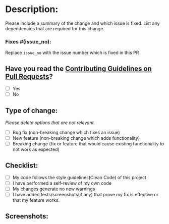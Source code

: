 <!--
Thank you for sending the PR! We appreciate you spending the time to work on these changes.
Help us understand your motivation by explaining why you decided to make this change.
Happy Contributing!
-->

# Description:

Please include a summary of the change and which issue is fixed. List any dependencies that are required for this change.

### Fixes #(issue_no):

Replace `issue_no` with the issue number which is fixed in this PR

## Have you read the [Contributing Guidelines on Pull Requests](https://github.com/ADRE9/bunk-manager-mern/blob/master/contributing.md)?

- [ ] Yes
- [ ] No

## Type of change:

_Please delete options that are not relevant._

- [ ] Bug fix (non-breaking change which fixes an issue)
- [ ] New feature (non-breaking change which adds functionality)
- [ ] Breaking change (fix or feature that would cause existing functionality to not work as expected)

## Checklist:

- [ ] My code follows the style guidelines(Clean Code) of this project
- [ ] I have performed a self-review of my own code
- [ ] My changes generate no new warnings
- [ ] I have added tests/screenshots(if any) that prove my fix is effective or that my feature works.

## Screenshots:
